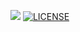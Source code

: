 ![](https://komarev.com/ghpvc/?username=vedangwartikar) [![LICENSE](https://img.shields.io/badge/license-Anti%20996-blue.svg)](https://github.com/996icu/996.ICU/blob/master/LICENSE)
